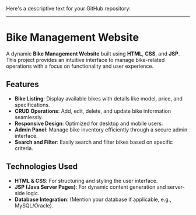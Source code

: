 Here's a descriptive text for your GitHub repository:

---

# Bike Management Website

A dynamic **Bike Management Website** built using **HTML**, **CSS**, and **JSP**. This project provides an intuitive interface to manage bike-related operations with a focus on functionality and user experience.

## Features

- **Bike Listing**: Display available bikes with details like model, price, and specifications.  
- **CRUD Operations**: Add, edit, delete, and update bike information seamlessly.  
- **Responsive Design**: Optimized for desktop and mobile users.  
- **Admin Panel**: Manage bike inventory efficiently through a secure admin interface.  
- **Search and Filter**: Easily search and filter bikes based on specific criteria.

## Technologies Used

- **HTML & CSS**: For structuring and styling the user interface.
- **JSP (Java Server Pages)**: For dynamic content generation and server-side logic.
- **Database Integration**: (Mention your database if applicable, e.g., MySQL/Oracle).

